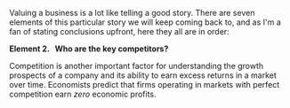 Valuing a business is a lot like telling a good story. There are seven elements of this particular story we will keep coming back to, and as I'm a fan of stating conclusions upfront, here they all are in order:

**Element 2. &nbsp; Who are the key competitors?** 

Competition is another important factor for understanding the growth prospects of a company and its ability to earn excess returns in a market over time. Economists predict that firms operating in markets with perfect competition earn *zero* economic profits. 